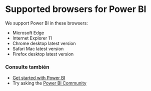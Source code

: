 <properties 
   pageTitle="Supported browsers for Power BI"
   description="Supported browsers for Power BI"
   services="powerbi" 
   documentationCenter="" 
   authors="maggiesMSFT" 
   manager="erikre" 
   backup=""
   editor=""
   tags=""
   qualityFocus="no"
   qualityDate=""/>
 
<tags
   ms.service="powerbi"
   ms.devlang="NA"
   ms.topic="get-started-article"
   ms.tgt_pltfrm="NA"
   ms.workload="powerbi"
   ms.date="10/14/2016"
   ms.author="maggies"/>

# <a name="supported-browsers-for-power-bi"></a>Supported browsers for Power BI  

We support Power BI in these browsers:

-   Microsoft Edge
-   Internet Explorer 11
-   Chrome desktop latest version
-   Safari Mac latest version
-   Firefox desktop latest version

### <a name="see-also"></a>Consulte también 
- <bpt id="p1">[</bpt>Get started with Power BI<ept id="p1">](powerbi-service-get-started.md)</ept> 
- Try asking the <bpt id="p1">[</bpt>Power BI Community<ept id="p1">](http://community.powerbi.com/)</ept>
